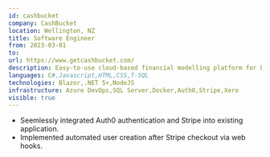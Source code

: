 ```yaml
---
id: cashbucket
company: CashBucket
location: Wellington, NZ
title: Software Engineer
from: 2023-03-01
to:
url: https://www.getcashbucket.com/
description: Easy-to-use cloud-based financial modelling platform for business owners and financial managers.
languages: C#,Javascript,HTML,CSS,T-SQL
technologies: Blazor,.NET 5+,NodeJS
infrastructure: Azure DevOps,SQL Server,Docker,Auth0,Stripe,Xero
visible: true
---
```


- Seemlessly integrated Auth0 authentication and Stripe into existing application.
- Implemented automated user creation after Stripe checkout via web hooks.
